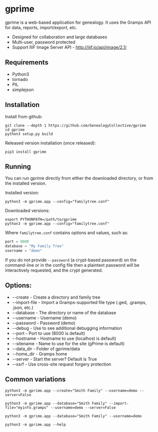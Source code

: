 # gprime

gprime is a web-based application for genealogy. It uses the Gramps API for data, reports, import/export, etc.

* Designed for collaboration and large databases
* Multi-user, password protected
* Support IIIF Image Server API - http://iiif.io/api/image/2.1/

Requirements
------------

* Python3
* tornado
* PIL
* simplejson

Installation
-------------

Install from github:

```shell
git clone --depth 1 https://github.com/GenealogyCollective/gprime
cd gprime
python3 setup.py build
```

Released version installation (once released):

```shell
pip3 install gprime
```

Running
-------

You can run gprime directly from either the downloaded directory, or from the installed version.

Installed version:

```shell
python3 -m gprime.app --config="familytree.conf"
```
Downloaded versions:

```shell
export PYTHONPATH=/path/to/gprime
python3 -m gprime.app --config="familytree.conf"
```

Where `familytree.conf` contains options and values, such as:

```python
port = 8000
database = "My Family Tree"
username = "demo"
```

If you do not provide `--password` (a crypt-based password) on the command-line or in the config file then a plaintext password will be interactively requested, and the crypt generated.

Options:
------------

* --create - Create a directory and family tree
* --import-file - Import a Gramps-supported file type (.ged, .gramps, .json, etc.)
* --database - The directory or name of the database
* --username - Username (demo)
* --password - Password (demo)
* --debug - Use to see additional debugging information
* --port - Port to use (8000 is default)
* --hostname - Hostname to use (localhost is default)
* --sitename - Name to use for the site (gPrime is default)
* --data_dir - Folder of gprime/data
* --home_dir - Gramps home
* --server - Start the server? Default is True
* --xsrf - Use cross-site request forgery protection

Common variations
-----------------

```shell
python3 -m gprime.app --create="Smith Family" --username=demo --server=False

python3 -m gprime.app --database="Smith Family" --import-file="myinfo.gramps" --username=demo --server=False

python3 -m gprime.app --database="Smith Family" --username=demo

python3 -m gprime.app --help
```
